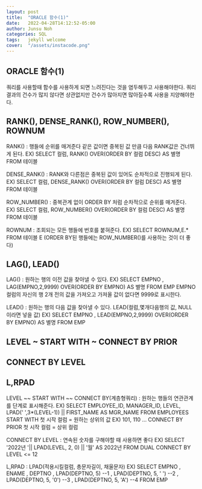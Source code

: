 ```yaml
---
layout: post
title:  "ORACLE 함수(1)"
date:   2022-04-28T14:12:52-05:00
author: Junsu Noh
categories: SQL
tags:	jekyll welcome
cover:  "/assets/instacode.png" 
---
```


## ORACLE 함수(1)


쿼리를 사용할때 함수를 사용하게 되면 느려진다는 것을 염두해두고 사용해야한다. 
쿼리 결과의 건수가 많지 않다면 상관없지만 건수가 많아지면 많아질수록 사용을 지양해야한다.


## RANK(), DENSE_RANK(), ROW_NUMBER(), ROWNUM

RANK() : 행들에 순위를 매겨준다 같은 값이면 중복된 값 만큼
         다음 RANK값은 건너뛰게 된다.
EX) 
        SELECT 컬럼, RANK() OVER(ORDER BY 컬럼 DESC) AS 별명
        FROM 테이블

DENSE_RANK() : RANK와 다른점은 중복된 값이 있어도
               순차적으로 진행되게 된다.
EX)
        SELECT 컬럼, DENSE_RANK() OVER(ORDER BY 컬럼 DESC) AS 별명
        FROM 테이블

ROW_NUMBER() : 중복관계 없이 ORDER BY 처럼 순차적으로
               순위를 매겨준다.
EX)
        SELECT 컬럼, ROW_NUMBER() OVER(ORDER BY 컬럼 DESC) AS 별명
        FROM 테이블

ROWNUM : 조회되는 모든 행들에 번호를 붙혀준다.
EX)
        SELECT ROWNUM,E.*
        FROM  테이블 E
		(ORDER BY된 행들에는 ROW_NUMBER()를 사용하는 것이 더 좋다)

## LAG(), LEAD()

LAG() : 원하는 행의 이전 값을 찾아낼 수 있다.
EX)
        SELECT EMPNO
            ,  LAG(EMPNO,2,9999) OVER(ORDER BY EMPNO) AS 별명
        FROM EMP
    EMPNO컬럼의 자신의 행 2개 전의 값을 가져오고 가져올 값이 없다면 9999로 표시한다. 
    
LEAD() : 원하는 행의 다음 값을 찾아낼 수 있다. LEAD(컬럼,몇개다음행의 값, NULL이라면 넣을 값)
EX)
        SELECT EMPNO
        ,  LEAD(EMPNO,2,9999) OVER(ORDER BY EMPNO) AS 별명
        FROM EMP

## LEVEL ~ START WITH ~ CONNECT BY PRIOR
## CONNECT BY LEVEL
## L,RPAD 

LEVEL ~~ START WITH ~~ CONNECT BY(계층형쿼리) : 원하는 행들의 연관관계를 단계로 표시해준다.
EX)
        SELECT EMPLOYEE_ID, MANAGER_ID, LEVEL, LPAD(' ',3*(LEVEL-1)) || FIRST_NAME AS MGR_NAME
        FROM  EMPLOYEES
        START WITH 첫 시작 컬럼 = 원하는 상위의 값 EX) 101, 110 ...
        CONNECT BY PRIOR 첫 시작 컬럼 = 상위 컬럼 

CONNECT BY LEVEL : 연속된 숫자를 구해야할 때 사용하면 좋다
EX) 
        SELECT '2022년 '|| LPAD(LEVEL, 2, 0) || '월' AS 2022년
        FROM  DUAL
        CONNECT BY LEVEL <= 12

L,RPAD : LPAD(적용시킬컬럼, 총문자길이, 채울문자) 
EX)
         SELECT EMPNO
                  , ENAME
                  , DEPTNO
                  , LPAD(DEPTNO, 5)      --1
                  , LPAD(DEPTNO, 5, ' ') --2
                  , LPAD(DEPTNO, 5, '0') --3
                  , LPAD(DEPTNO, 5, 'A') --4
         FROM EMP
